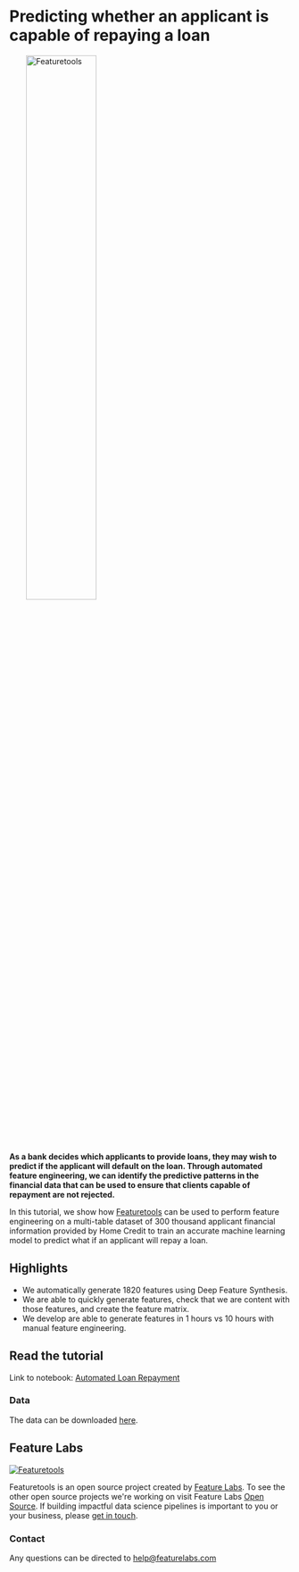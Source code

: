 # Predicting whether an applicant is capable of repaying a loan
<a style="margin:30px" href="https://www.featuretools.com">
    <img width=50% src="https://www.featuretools.com/wp-content/uploads/2017/12/FeatureLabs-Logo-Tangerine-800.png" alt="Featuretools" />
</a>

**As a bank decides which applicants to provide loans, they may wish to predict if the applicant will default on the loan. Through automated feature engineering, we can identify the predictive patterns in the financial data that can be used to ensure that clients capable of repayment are not rejected.**

In this tutorial, we show how [Featuretools](https://www.featuretools.com) can be used to perform feature engineering on a multi-table dataset of 300 thousand applicant financial information provided by Home Credit to train an accurate machine learning model to predict what if an applicant will repay a loan.

## Highlights

* We automatically generate 1820 features using Deep Feature Synthesis.
* We are able to quickly generate features, check that we are content with those features, and create the feature matrix.
* We develop are able to generate features in 1 hours vs 10 hours with manual feature engineering.

## Read the tutorial

Link to notebook: [Automated Loan Repayment](https://github.com/Featuretools/Automated-Manual-Comparison/blob/master/Loan%20Repayment/notebooks/Automated%20Loan%20Repayment.ipynb)

### Data

The data can be downloaded [here](https://www.kaggle.com/c/home-credit-default-risk/data).

## Feature Labs
<a href="https://www.featurelabs.com/">
    <img src="http://www.featurelabs.com/wp-content/uploads/2017/12/logo.png" alt="Featuretools" />
</a>

Featuretools is an open source project created by [Feature Labs](https://www.featurelabs.com/). To see the other open source projects we're working on visit Feature Labs [Open Source](https://www.featurelabs.com/open). If building impactful data science pipelines is important to you or your business, please [get in touch](https://www.featurelabs.com/contact.html).

### Contact

Any questions can be directed to help@featurelabs.com

